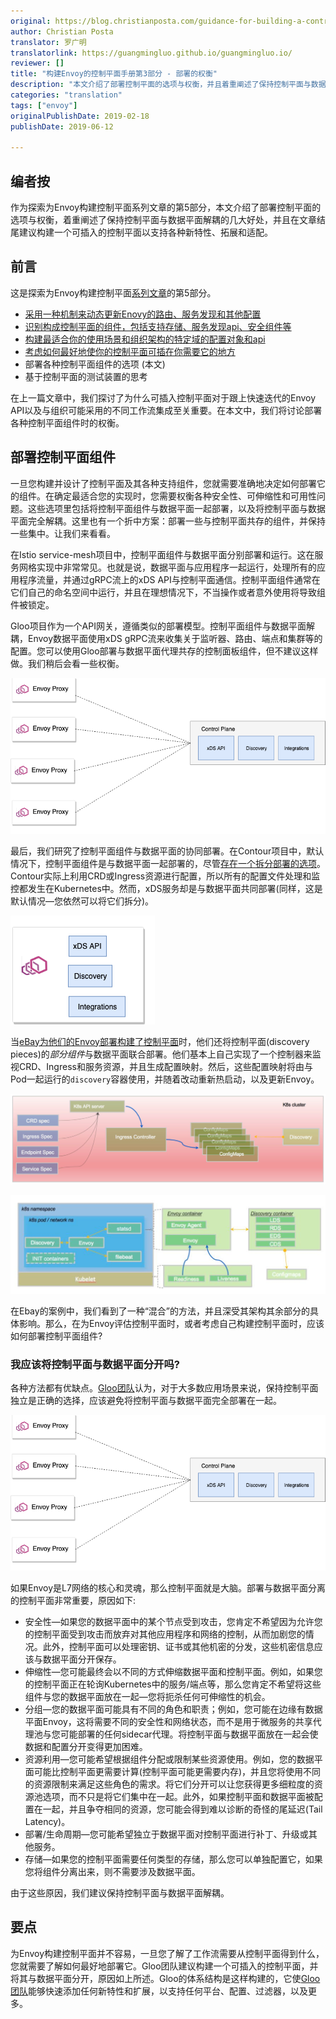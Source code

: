 ```yaml
---
original: https://blog.christianposta.com/guidance-for-building-a-control-plane-for-envoy-deployment-tradeoffs/
author: Christian Posta
translator: 罗广明
translatorlink: https://guangmingluo.github.io/guangmingluo.io/
reviewer: []
title: "构建Envoy的控制平面手册第3部分 - 部署的权衡"
description: "本文介绍了部署控制平面的选项与权衡，并且着重阐述了保持控制平面与数据平面解耦的几大好处。"
categories: "translation"
tags: ["envoy"]
originalPublishDate: 2019-02-18
publishDate: 2019-06-12

---
```


## 编者按

作为探索为Envoy构建控制平面系列文章的第5部分，本文介绍了部署控制平面的选项与权衡，着重阐述了保持控制平面与数据平面解耦的几大好处，并且在文章结尾建议构建一个可插入的控制平面以支持各种新特性、拓展和适配。


## 前言

这是探索为Envoy构建控制平面[系列文章](https://blog.christianposta.com/envoy/guidfor-build-a-control-plane-to-management-Envoy-Proxy-based-infrastructure/)的第5部分。

- [采用一种机制来动态更新Enovy的路由、服务发现和其他配置](https://blog.christianposta.com/envoy/guidance-for-building-a-control-plane-to-manage-envoy-proxy-based-infrastructure/)
- [识别构成控制平面的组件，包括支持存储、服务发现api、安全组件等](https://blog.christianposta.com/envoy/guidance-for-building-a-control-plane-for-envoy-identify-components/)
- [构建最适合你的使用场景和组织架构的特定域的配置对象和api](https://blog.christianposta.com/envoy/guidance-for-building-a-control-plane-for-envoy-domain-specific-configuration-api/)
- [考虑如何最好地使你的控制平面可插在你需要它的地方](https://blog.christianposta.com/guidance-for-building-a-control-plane-for-envoy-build-for-pluggability/)
- 部署各种控制平面组件的选项 (本文)
- 基于控制平面的测试装置的思考

在上一篇文章中，我们探讨了为什么可插入控制平面对于跟上快速迭代的Envoy API以及与组织可能采用的不同工作流集成至关重要。在本文中，我们将讨论部署各种控制平面组件时的权衡。

## 部署控制平面组件

一旦您构建并设计了控制平面及其各种支持组件，您就需要准确地决定如何部署它的组件。在确定最适合您的实现时，您需要权衡各种安全性、可伸缩性和可用性问题。这些选项里包括将控制平面组件与数据平面一起部署，以及将控制平面与数据平面完全解耦。这里也有一个折中方案：部署一些与控制平面共存的组件，并保持一些集中。让我们来看看。

在Istio service-mesh项目中，控制平面组件与数据平面分别部署和运行。这在服务网格实现中非常常见。也就是说，数据平面与应用程序一起运行，处理所有的应用程序流量，并通过gRPC流上的xDS API与控制平面通信。控制平面组件通常在它们自己的命名空间中运行，并且在理想情况下，不当操作或者意外使用将导致组件被锁定。

Gloo项目作为一个API网关，遵循类似的部署模型。控制平面组件与数据平面解耦，Envoy数据平面使用xDS gRPC流来收集关于监听器、路由、端点和集群等的配置。您可以使用Gloo部署与数据平面代理共存的控制面板组件，但不建议这样做。我们稍后会看一些权衡。

![separatecontrolplane](separatecontrolplane.png)

最后，我们研究了控制平面组件与数据平面的协同部署。在Contour项目中，默认情况下，控制平面组件是与数据平面一起部署的，尽管[存在一个拆分部署的选项](https://github.com/heptio/contour/blob/master/docs/deploy-seperate-pods.md)。Contour实际上利用CRD或Ingress资源进行配置，所以所有的配置文件处理和监控都发生在Kubernetes中。然而，xDS服务却是与数据平面共同部署(同样，这是默认情况—您依然可以将它们拆分)。

![codeployed](codeployed.png)

当[eBay为他们的Envoy部署构建了控制平面](https://www.youtube.com/watch?v=a1tXFUrqt5M&list=PLj6h78yzYM2PF_iYEBntfR0m4KAZET18Q&index=14&t=0s)时，他们还将控制平面(discovery pieces)的*部分组件*与数据平面联合部署。他们基本上自己实现了一个控制器来监视CRD、Ingress和服务资源，并且生成配置映射。然后，这些配置映射将由与Pod一起运行的`discovery`容器使用，并随着改动重新热启动，以及更新Envoy。

![](ebay-control-plane.png)

![](double-click-ebay-control-plane.png)

在Ebay的案例中，我们看到了一种“混合”的方法，并且深受其架构其余部分的具体影响。那么，在为Envoy评估控制平面时，或者考虑自己构建控制平面时，应该如何部署控制平面组件?

### 我应该将控制平面与数据平面分开吗?

各种方法都有优缺点。[Gloo团队](https://github.com/solo-io/gloo/graphs/contributor)认为，对于大多数应用场景来说，保持控制平面独立是正确的选择，应该避免将控制平面与数据平面完全部署在一起。

![](separatecontrolplane.png)

如果Envoy是L7网络的核心和灵魂，那么控制平面就是大脑。部署与数据平面分离的控制平面非常重要，原因如下:

- 安全性—如果您的数据平面中的某个节点受到攻击，您肯定不希望因为允许您的控制平面受到攻击而放弃对其他应用程序和网络的控制，从而加剧您的情况。此外，控制平面可以处理密钥、证书或其他机密的分发，这些机密信息应该与数据平面分开保存。
- 伸缩性—您可能最终会以不同的方式伸缩数据平面和控制平面。例如，如果您的控制平面正在轮询Kubernetes中的服务/端点等，那么您肯定不希望将这些组件与您的数据平面放在一起—您将扼杀任何可伸缩性的机会。
- 分组—您的数据平面可能具有不同的角色和职责；例如，您可能在边缘有数据平面Envoy，这将需要不同的安全性和网络状态，而不是用于微服务的共享代理池与您可能部署的任何sidecar代理。将控制平面与数据平面放在一起会使数据和配置分开变得更加困难。
- 资源利用—您可能希望根据组件分配或限制某些资源使用。例如，您的数据平面可能比控制平面更需要计算(控制平面可能更需要内存)，并且您将使用不同的资源限制来满足这些角色的需求。将它们分开可以让您获得更多细粒度的资源池选项，而不只是将它们集中在一起。此外，如果控制平面和数据平面被配置在一起，并且争夺相同的资源，您可能会得到难以诊断的奇怪的尾延迟(Tail Latency)。
- 部署/生命周期—您可能希望独立于数据平面对控制平面进行补丁、升级或其他服务。
- 存储—如果您的控制平面需要任何类型的存储，那么您可以单独配置它，如果您将组件分离出来，则不需要涉及数据平面。

由于这些原因，我们建议保持控制平面与数据平面解耦。

## 要点

为Envoy构建控制平面并不容易，一旦您了解了工作流需要从控制平面得到什么，您就需要了解如何最好地部署它。Gloo团队建议构建一个可插入的控制平面，并将其与数据平面分开，原因如上所述。Gloo的体系结构是这样构建的，它使[Gloo团队](https://github.com/solo-io/gloo/graphs/contributor)能够快速添加任何新特性和扩展，以支持任何平台、配置、过滤器，以及更多。

